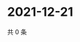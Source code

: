 # 2021-12-21

共 0 条

<!-- BEGIN WEIBO -->
<!-- 最后更新时间 Tue Dec 21 2021 08:16:38 GMT+0800 (China Standard Time) -->

<!-- END WEIBO -->
